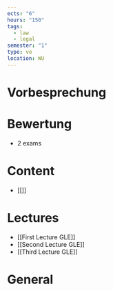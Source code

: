 ```yaml
---
ects: "6"
hours: "150"
tags:
  - law
  - legal
semester: "1"
type: vo
location: WU
---
```

# Vorbesprechung

# Bewertung
- 2 exams
# Content
- [[]]
# Lectures
- [[First Lecture GLE]]
- [[Second Lecture GLE]]
- [[Third Lecture GLE]]
# General